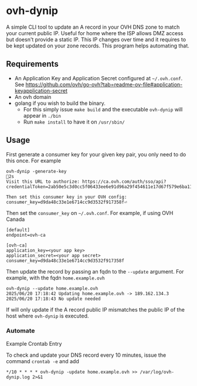 # ovh-dynip

A simple CLI tool to update an A record in your OVH DNS zone to match your current public IP. Useful for home where the ISP allows DMZ access but doesn't provide a static IP. This IP changes over time and it requires to be kept updated on your zone records. This program helps automating that.

## Requirements

- An Application Key and Application Secret configured at `~/.ovh.conf`. See https://github.com/ovh/go-ovh?tab=readme-ov-file#application-keyapplication-secret
- An ovh domain
- golang if you wish to build the binary.
  - For this simply issue `make build` and the executable `ovh-dynip` will appear in `./bin`
  - Run `make install` to have it on `/usr/sbin/`

## Usage

First generate a consumer key for your given key pair, you only need to do this once. For example

```
ovh-dynip -generate-key                                                                                                                         2s
Visit this URL to authorize: https://ca.ovh.com/auth/sso/api?credentialToken=2ab50e5c3d0cc5f06433ee6e91d96a29f454611e17d67f579e6ba1149da0b8cf

Then set this consumer key in your OVH config:
consumer_key=d9da48c33e1e6714cc9d3532f917358f⏎
```

Then set the `consumer_key` on `~/.ovh.conf`. For example, if using OVH Canada

```
[default]
endpoint=ovh-ca

[ovh-ca]
application_key=<your app key>
application_secret=<your app secret>
consumer_key=d9da48c33e1e6714cc9d3532f917358f
```

Then update the record by passing an fqdn to the `--update` argument. For example, with the fqdn `home.example.ovh`

```
ovh-dynip --update home.example.ovh
2025/06/20 17:18:42 Updating home.example.ovh -> 189.162.134.3
2025/06/20 17:18:43 No update needed
```

If will only update if the A record public IP mismatches the public IP of the host where `ovh-dynip` is executed.

### Automate

Example Crontab Entry

To check and update your DNS record every 10 minutes, issue the command `crontab -e` and add

```
*/10 * * * * ovh-dynip -update home.example.ovh >> /var/log/ovh-dynip.log 2>&1
```
